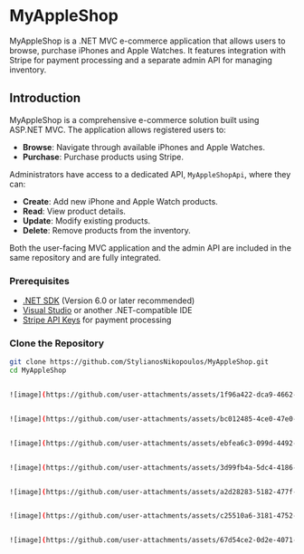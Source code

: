# MyAppleShop

MyAppleShop is a .NET MVC e-commerce application that allows users to browse, purchase iPhones and Apple Watches. It features integration with Stripe for payment processing and a separate admin API for managing inventory.

## Introduction

MyAppleShop is a comprehensive e-commerce solution built using ASP.NET MVC. The application allows registered users to:

- **Browse**: Navigate through available iPhones and Apple Watches.
- **Purchase**: Purchase products using Stripe.

Administrators have access to a dedicated API, `MyAppleShopApi`, where they can:

- **Create**: Add new iPhone and Apple Watch products.
- **Read**: View product details.
- **Update**: Modify existing products.
- **Delete**: Remove products from the inventory.

Both the user-facing MVC application and the admin API are included in the same repository and are fully integrated.


### Prerequisites

- [.NET SDK](https://dotnet.microsoft.com/download) (Version 6.0 or later recommended)
- [Visual Studio](https://visualstudio.microsoft.com/downloads/) or another .NET-compatible IDE
- [Stripe API Keys](https://stripe.com/docs/keys) for payment processing

### Clone the Repository

```bash
git clone https://github.com/StylianosNikopoulos/MyAppleShop.git
cd MyAppleShop


![image](https://github.com/user-attachments/assets/1f96a422-dca9-4662-9582-ba8a72167a28)


![image](https://github.com/user-attachments/assets/bc012485-4ce0-47e0-a4fb-e007525e33d7)


![image](https://github.com/user-attachments/assets/ebfea6c3-099d-4492-bbec-b84af73f0314)


![image](https://github.com/user-attachments/assets/3d99fb4a-5dc4-4186-b551-1931528adb6d)


![image](https://github.com/user-attachments/assets/a2d28283-5182-477f-b826-bed7e7786273)


![image](https://github.com/user-attachments/assets/c25510a6-3181-4752-8c95-32b91d3d6df2)


![image](https://github.com/user-attachments/assets/67d54ce2-0d2e-4071-a355-9ae56b649c02)

